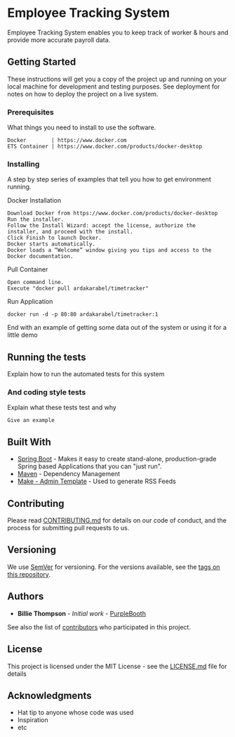# Employee Tracking System

Employee Tracking System enables you to keep track of worker & hours and provide more accurate payroll data.

## Getting Started

These instructions will get you a copy of the project up and running on your local machine for development and testing purposes. See deployment for notes on how to deploy the project on a live system.

### Prerequisites

What things you need to install to use the software.

```
Docker        | https://www.docker.com
ETS Container | https://www.docker.com/products/docker-desktop
```

### Installing

A step by step series of examples that tell you how to get environment running.

Docker Installation

```
Download Docker from https://www.docker.com/products/docker-desktop
Run the installer.
Follow the Install Wizard: accept the license, authorize the installer, and proceed with the install.
Click Finish to launch Docker.
Docker starts automatically.
Docker loads a “Welcome” window giving you tips and access to the Docker documentation.
```

Pull Container

```
Open command line.
Execute "docker pull ardakarabel/timetracker" 
```

Run Application
```
docker run -d -p 80:80 ardakarabel/timetracker:1
```

End with an example of getting some data out of the system or using it for a little demo

## Running the tests

Explain how to run the automated tests for this system


### And coding style tests

Explain what these tests test and why

```
Give an example
```

## Built With

* [Spring Boot](https://spring.io/projects/spring-boot) - Makes it easy to create stand-alone, production-grade Spring based Applications that you can "just run".
* [Maven](https://maven.apache.org/) - Dependency Management
* [Make - Admin Template](https://themeforest.net/item/make-admin-template-builder-html-angularjs/10511387) - Used to generate RSS Feeds

## Contributing

Please read [CONTRIBUTING.md](https://gist.github.com/PurpleBooth/b24679402957c63ec426) for details on our code of conduct, and the process for submitting pull requests to us.

## Versioning

We use [SemVer](http://semver.org/) for versioning. For the versions available, see the [tags on this repository](https://github.com/your/project/tags). 

## Authors

* **Billie Thompson** - *Initial work* - [PurpleBooth](https://github.com/PurpleBooth)

See also the list of [contributors](https://github.com/your/project/contributors) who participated in this project.

## License

This project is licensed under the MIT License - see the [LICENSE.md](LICENSE.md) file for details

## Acknowledgments

* Hat tip to anyone whose code was used
* Inspiration
* etc

